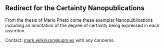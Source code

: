 ## Redirect for the Certainty Nanopublications

From the thesis of Mario Prieto come these exemplar Nanopuiblications
including an annotation of the degree of certainty being expressed
in each assertion.

Contact:  mark.wilkinson@upm.es with any concerns.
